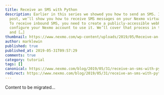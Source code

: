 ```yaml
---
title: Receive an SMS with Python
description: Earlier in this series we showed you how to send an SMS. In this
  post, we’ll show you how to receive SMS messages on your Nexmo virtual number.
  To receive inbound SMS, you need to create a publicly-accessible webhook and
  configure your Nexmo account to use it. We’ll cover that process in this post
  and […]
thumbnail: https://www.nexmo.com/wp-content/uploads/2019/05/Receive-an-SMS-with-Python.png
author: marklewin
published: true
published_at: 2019-05-31T09:57:29
comments: true
category: tutorial
tags: []
canonical: https://www.nexmo.com/blog/2019/05/31/receive-an-sms-with-python-dr
redirect: https://www.nexmo.com/blog/2019/05/31/receive-an-sms-with-python-dr
---
```

Content to be migrated...